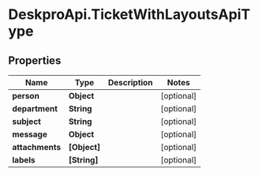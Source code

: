 # DeskproApi.TicketWithLayoutsApiType

## Properties
Name | Type | Description | Notes
------------ | ------------- | ------------- | -------------
**person** | **Object** |  | [optional] 
**department** | **String** |  | [optional] 
**subject** | **String** |  | [optional] 
**message** | **Object** |  | [optional] 
**attachments** | **[Object]** |  | [optional] 
**labels** | **[String]** |  | [optional] 


